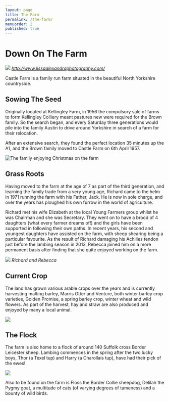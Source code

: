 ```yaml
---
layout: page
title: The Farm
permalink: /the-farm/
menuorder: 2
published: true
---
```


# Down On The Farm

![](http://rebeccahartley.github.io/castle-farm/images/media/image1.jpeg)
_http://www.lissaalexandraphotography.com/_

Castle Farm is a family run farm situated in the beautiful North
Yorkshire countryside.

## Sowing The Seed

Originally located at Kellingley Farm, in 1956 the compulsory sale of farms to form Kellingley
Colliery meant pastures new were required for the Brown family. So the search began, and every Saturday three generations would pile into the family Austin to drive around Yorkshire in search of a farm for their relocation.

After an extensive search, they found the perfect location 35 minutes up
the A1, and the Brown family moved to Castle Farm on 6th April 1957.

![The family enjoying Christmas on the farm](http://rebeccahartley.github.io/castle-farm/images/media/image2.jpeg)


## Grass Roots

Having moved to the farm at the age of 7 as part of the third
generation, and learning the family trade from a very young age, Richard came to the helm in 1971 running the farm with his Father, Jack. He is now in
sole charge, and over the years has ploughed his own furrow in the world of agriculture.

Richard met his wife Elizabeth at the local Young Farmers group whilst
he was Chairman and she was Secretary. They went on to have a brood of
4 daughters (what every farmer dreams of!) and the girls have been
supported in following their own paths. 
In recent years, his second and youngest
daughters have assisted on the farm, with sheep shearing being a particular favourite. 
As the result of Richard damaging his Achilles tendon just before the lambing season in 2013, Rebecca joined him on a more permanent basis after finding that she quite enjoyed working on the farm.

![](http://rebeccahartley.github.io/castle-farm/images/media/image3.jpeg)
_Richard and Rebecca_

## Current Crop

The land has grown various arable crops over the years and is currently
harvesting malting barley, Marris Otter and Venture, both winter barley crop varieties, Golden Promise, a spring barley crop, winter wheat and wild flowers. As part of the harvest, hay and straw are also produced and enjoyed by many a local animal.

![](http://rebeccahartley.github.io/castle-farm/images/barn/tractor-and-corn.jpeg)

## The Flock

The farm is also home to a flock of around 140 Suffolk cross Border Leicester sheep. Lambing commences in the spring after the two lucky boys, Thor (a Texel tup) and Harry (a Charollais
tup), have had their pick of the ewes!

![](http://rebeccahartley.github.io/castle-farm/images/media/image5.jpeg)

Also to be found on the farm is Floss the Border Collie sheepdog, Delilah the Pygmy goat, a multitude of cats (of varying degrees of tameness) and a bounty of wild birds.
